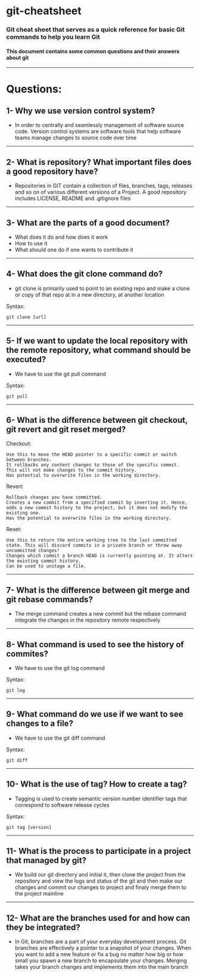 # git-cheatsheet
### Git cheat sheet that serves as a quick reference for basic Git commands to help you learn Git

#### This document contains some common questions and their answers about git  
---
# Questions:
## 1- Why we use version control system? 
* In order to centrally and seamlessly management of software source code. Version control systems are software tools that help software teams manage changes to source code over time 
---
## 2- What is repository?  What important files does a good repository have?
* Repositories in GIT contain a collection of files, branches, tags, releases and so on of various different versions of a Project. A good repository includes LICENSE, README and .gitignore files
---
## 3- What are the parts of a good document?
* What does it do and how does it work
* How to use it 
* What should one do if one wants to contribute it
---
## 4- What does the git clone command do?
* git clone is primarily used to point to an existing repo and make a clone or copy of that repo at in a new directory, at another location

Syntax:

    git clone [url]
---
## 5- If we want to update the local repository with the remote repository, what command should be executed? 
* We have to use the git pull command 

Syntax:

    git pull
---
## 6- What is the difference between git checkout, git revert and git reset merged?
Checkout:

    Use this to move the HEAD pointer to a specific commit or switch between branches.
    It rollbacks any content changes to those of the specific commit.
    This will not make changes to the commit history.
    Has potential to overwrite files in the working directory.

Revert:

    Rollback changes you have committed.
    Creates a new commit from a specified commit by inverting it. Hence, adds a new commit history to the project, but it does not modify the existing one.
    Has the potential to overwrite files in the working directory.

Reset:

    Use this to return the entire working tree to the last committed state. This will discard commits in a private branch or throw away uncommitted changes!
    Changes which commit a branch HEAD is currently pointing at. It alters the existing commit history.
    Can be used to unstage a file.
---
## 7- What is the difference between git merge and git rebase commands?
* The merge command creates a new commit but the rebase command integrate the changes in the repository remote respectively  
---
## 8- What command is used to see the history of commites? 
* We have to use the git log command 

Syntax:

    git log
---
## 9- What command do we use if we want to see changes to a file? 
* We have to use the git diff command 

Syntax:

    git diff
---
## 10- What is the use of tag? How to create a tag? 
* Tagging is  used to create semantic version number identifier tags that correspond to software release cycles

Syntax:

    git tag [version]
---
## 11- What is the process to participate in a project that managed by git?
* We build our git directory and initial it, then clone the project from the repository and view the logs and status of the git and then make our changes and commit our changes to project and finaly merge them to the  project mainline
---
## 12- What are the branches used for and how can they be integrated? 
* In Git, branches are a part of your everyday development process. Git branches are effectively a pointer to a snapshot of your changes. When you want to add a new feature or fix a bug no matter how big or how small you spawn a new branch to encapsulate your changes. Merging takes your branch changes and implements them into the main branch




